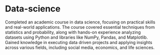 # Data-science

Completed an academic course in data science, focusing on practical skills and real-world applications. The course covered essential techniques from statistics and probability, along with hands-on experience analyzing datasets using Python and libraries like NumPy, Pandas, and Matplotlib. Gained knowledge in executing data driven projects and applying insights across various fields, including social media, economics, and life sciences.
